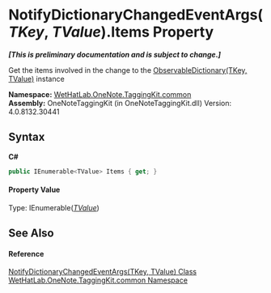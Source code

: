 # NotifyDictionaryChangedEventArgs(*TKey*, *TValue*).Items Property 
 _**\[This is preliminary documentation and is subject to change.\]**_

Get the items involved in the change to the <a href="b95e4b9e-1bee-ddc0-1db7-61a35069e23a.md">ObservableDictionary(TKey, TValue)</a> instance

**Namespace:**&nbsp;<a href="bcdbab9c-63d1-48a4-6937-af53fb8d9a55.md">WetHatLab.OneNote.TaggingKit.common</a><br />**Assembly:**&nbsp;OneNoteTaggingKit (in OneNoteTaggingKit.dll) Version: 4.0.8132.30441

## Syntax

**C#**<br />
``` C#
public IEnumerable<TValue> Items { get; }
```


#### Property Value
Type: IEnumerable(<a href="8bfea2ae-9efd-f4c8-25b5-dc5bd7a2a92a.md">*TValue*</a>)

## See Also


#### Reference
<a href="8bfea2ae-9efd-f4c8-25b5-dc5bd7a2a92a.md">NotifyDictionaryChangedEventArgs(TKey, TValue) Class</a><br /><a href="bcdbab9c-63d1-48a4-6937-af53fb8d9a55.md">WetHatLab.OneNote.TaggingKit.common Namespace</a><br />